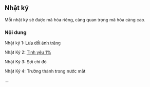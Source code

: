 ## Nhật ký

Mỗi nhật ký sẽ được mã hóa riêng, càng quan trọng mã hóa càng cao.

### Nội dung

Nhật ký 1: [Lừa dối ánh trăng](/Notes.Love.md)

Nhật Ký 2: [Tình yêu 1%](/1.md)

Nhật Ký 3: Sợi chỉ đỏ

Nhật Ký 4: Trưởng thành trong nước mắt

....
